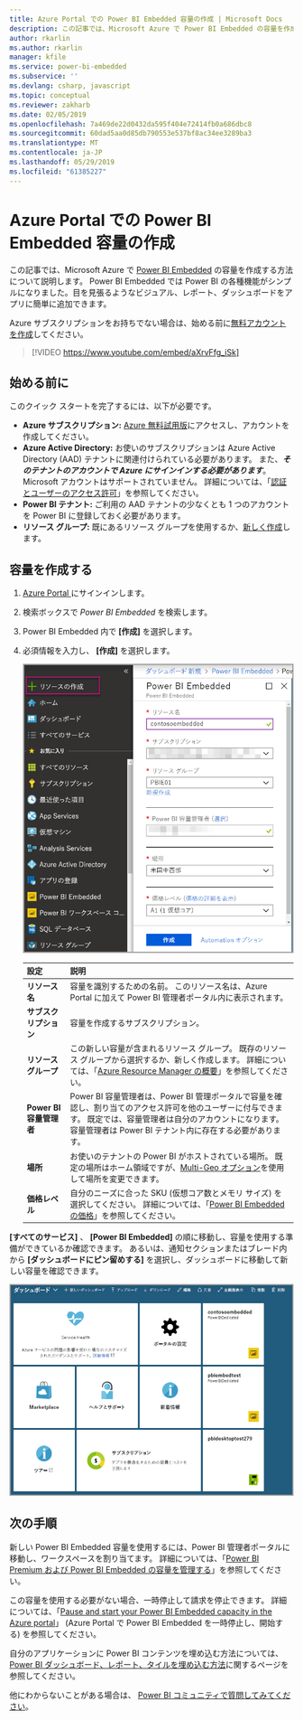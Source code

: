 ```yaml
---
title: Azure Portal での Power BI Embedded 容量の作成 | Microsoft Docs
description: この記事では、Microsoft Azure で Power BI Embedded の容量を作成する方法について説明します。
author: rkarlin
ms.author: rkarlin
manager: kfile
ms.service: power-bi-embedded
ms.subservice: ''
ms.devlang: csharp, javascript
ms.topic: conceptual
ms.reviewer: zakharb
ms.date: 02/05/2019
ms.openlocfilehash: 7a469de22d0432da595f404e72414fb0a686dbc8
ms.sourcegitcommit: 60dad5aa0d85db790553e537bf8ac34ee3289ba3
ms.translationtype: MT
ms.contentlocale: ja-JP
ms.lasthandoff: 05/29/2019
ms.locfileid: "61385227"
---
```

# <a name="create-power-bi-embedded-capacity-in-the-azure-portal"></a>Azure Portal での Power BI Embedded 容量の作成

この記事では、Microsoft Azure で [Power BI Embedded](azure-pbie-what-is-power-bi-embedded.md) の容量を作成する方法について説明します。 Power BI Embedded では Power BI の各種機能がシンプルになりました。目を見張るようなビジュアル、レポート、ダッシュボードをアプリに簡単に追加できます。

Azure サブスクリプションをお持ちでない場合は、始める前に[無料アカウントを作成](https://azure.microsoft.com/free/)してください。

> [!VIDEO https://www.youtube.com/embed/aXrvFfg_iSk]

## <a name="before-you-begin"></a>始める前に

このクイック スタートを完了するには、以下が必要です。

* **Azure サブスクリプション:** [Azure 無料試用版](https://azure.microsoft.com/free/)にアクセスし、アカウントを作成してください。
* **Azure Active Directory:** お使いのサブスクリプションは Azure Active Directory (AAD) テナントに関連付けられている必要があります。 また、***そのテナントのアカウントで Azure にサインインする必要があります***。 Microsoft アカウントはサポートされていません。 詳細については、「[認証とユーザーのアクセス許可](https://docs.microsoft.com/azure/analysis-services/analysis-services-manage-users)」を参照してください。
* **Power BI テナント:** ご利用の AAD テナントの少なくとも 1 つのアカウントを Power BI に登録しておく必要があります。
* **リソース グループ:** 既にあるリソース グループを使用するか、[新しく作成](https://docs.microsoft.com/azure/azure-resource-manager/resource-group-overview)します。

## <a name="create-a-capacity"></a>容量を作成する

1. [Azure Portal ](https://portal.azure.com/)にサインインします。

2. 検索ボックスで *Power BI Embedded* を検索します。

3. Power BI Embedded 内で **[作成]** を選択します。

4. 必須情報を入力し、 **[作成]** を選択します。

    ![新しい容量を作成するために入力するフィールド](media/azure-pbie-create-capacity/azure-portal-create-power-bi-embedded.png)

    |設定 |説明 |
    |---------|---------|
    |**リソース名**|容量を識別するための名前。 このリソース名は、Azure Portal に加えて Power BI 管理者ポータル内に表示されます。|
    |**サブスクリプション**|容量を作成するサブスクリプション。|
    |**リソース グループ**|この新しい容量が含まれるリソース グループ。 既存のリソース グループから選択するか、新しく作成します。 詳細については、「[Azure Resource Manager の概要](https://docs.microsoft.com/azure/azure-resource-manager/resource-group-overview)」を参照してください。|
    |**Power BI 容量管理者**|Power BI 容量管理者は、Power BI 管理ポータルで容量を確認し、割り当てのアクセス許可を他のユーザーに付与できます。 既定では、容量管理者は自分のアカウントになります。 容量管理者は Power BI テナント内に存在する必要があります。|
    |**場所**|お使いのテナントの Power BI がホストされている場所。 既定の場所はホーム領域ですが、[Multi-Geo オプション](embedded-multi-geo.md)を使用して場所を変更できます。
    |**価格レベル**|自分のニーズに合った SKU (仮想コア数とメモリ サイズ) を選択してください。  詳細については、「[Power BI Embedded の価格](https://azure.microsoft.com/pricing/details/power-bi-embedded/)」を参照してください。|

**[すべてのサービス]** 、 **[Power BI Embedded]** の順に移動し、容量を使用する準備ができているか確認できます。 あるいは、通知セクションまたはブレード内から **[ダッシュボードにピン留めする]** を選択し、ダッシュボードに移動して新しい容量を確認できます。

![Power BI Embedded 容量を含む Azure Portal ダッシュボード](media/azure-pbie-create-capacity/azure-portal-dashboard.png)

## <a name="next-steps"></a>次の手順

新しい Power BI Embedded 容量を使用するには、Power BI 管理者ポータルに移動し、ワークスペースを割り当てます。 詳細については、「[Power BI Premium および Power BI Embedded の容量を管理する](https://powerbi.microsoft.com/documentation/powerbi-admin-premium-manage/)」を参照してください。

この容量を使用する必要がない場合、一時停止して請求を停止できます。 詳細については、「[Pause and start your Power BI Embedded capacity in the Azure portal](azure-pbie-pause-start.md)」 (Azure Portal で Power BI Embedded を一時停止し、開始する) を参照してください。

自分のアプリケーションに Power BI コンテンツを埋め込む方法については、[Power BI ダッシュボード、レポート、タイルを埋め込む方法](https://powerbi.microsoft.com/documentation/powerbi-developer-embedding-content/)に関するページを参照してください。

他にわからないことがある場合は、 [Power BI コミュニティで質問してみてください](http://community.powerbi.com/)。